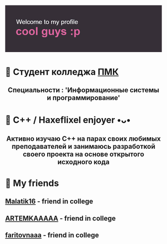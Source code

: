 # ![](https://github.com/k11sann/k11sann/blob/main/header.png) 
<h1 align="left">🌷 Cтудент колледжа <a href="https://sielom.ru/pytach-college/sveden">ПМК</a></h1>
<h2 align="center">Специальности : 'Информационные системы и программирование'</h2>
<h1 align="left">🌷 C++ / Haxeflixel enjoyer •ᴗ•</h1>
<h2 align="center">Активно изучаю C++ на парах своих любимых преподавателей 
и занимаюсь разработкой своего проекта на основе открытого исходного кода</h2>
<h1 align="left">🌷 My friends</h1>
<h2 align="left"> <a href="https://github.com/maratik16">Malatik16</a> - friend in college</h2>
<h2 align="left"> <a href="https://github.com/ARTEEEMKAAA">ARTEMKAAAAA</a> - friend in college</h2>
<h2 align="left"> <a href="https://github.com/faritovnaaaaaia">faritovnaaa</a> - friend in college</h2>
<!---
k11sann/k11sann is a ✨ special ✨ repository because its `README.md` (this file) appears on your GitHub profile.
You can click the Preview link to take a look at your changes.
--->
